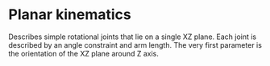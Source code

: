 # Planar kinematics

Describes simple rotational joints that lie on a single XZ plane.
Each joint is described by an angle constraint and arm length.
The very first parameter is the orientation of the XZ plane around Z axis.
